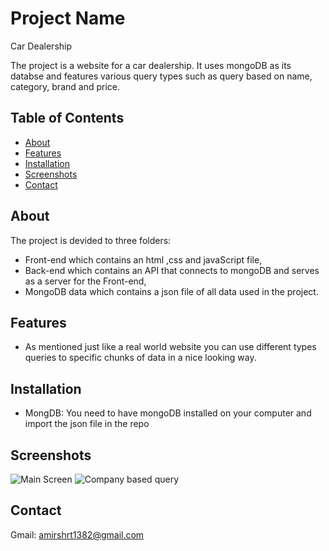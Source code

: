 # Project Name
Car Dealership

The project is a website for a car dealership. It uses mongoDB as its databse and features various query types such as query based on name, category, brand and price.

## Table of Contents

- [About](#about)
- [Features](#features)
- [Installation](#installation)
- [Screenshots](#screenshots)
- [Contact](#contact)

## About
The project is devided to three folders:
- Front-end which contains an html ,css and javaScript file,
- Back-end which contains an API that connects to mongoDB and serves as a server for the Front-end,
- MongoDB data which contains a json file of all data used in the project.

## Features
- As mentioned just like a real world website you can use different types queries to specific chunks of data in a nice looking way.

## Installation
- MongDB: You need to have mongoDB installed on your computer and import the json file in the repo

## Screenshots
![Main Screen](https://github.com/AmirShariati/Car-Dealership-Project/assets/126683177/31a0bd62-e438-41e0-a996-18c58988c768)
![Company based query](https://github.com/AmirShariati/Car-Dealership-Project/assets/126683177/259ae466-7d59-48eb-a636-7c9082816ccf)

## Contact
Gmail: amirshrt1382@gmail.com
